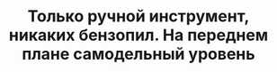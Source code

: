 ---
title: 'Только ручной инструмент, никаких бензопил. На переднем плане самодельный уровень'
location: 'Моя Избушка 2014-2015. Урочище «Масляный Угор» у деревни Заборье. Берёзовский район, Пермский край, Россия'
categories: [as-the-first-settlers]
tags: [all, 2014]
---